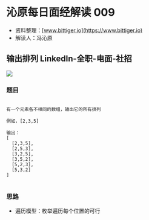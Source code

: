 # 沁原每日面经解读 009

- 资料整理：[www.bittiger.io](https://www.bittiger.io)
- 解读人：冯沁原

## 输出排列 LinkedIn-全职-电面-社招

[![](http://img.youtube.com/vi/2mmWgbOkrKw/0.jpg)](http://www.youtube.com/watch?v=2mmWgbOkrKw "")


### 题目



```

有一个元素各不相同的数组，输出它的所有排列

例如，[2,3,5]

输出：
[
  [2,3,5],
  [2,5,3],
  [3,2,5],
  [3,5,2],
  [5,2,3],
  [5,3,2]
]


```

### 思路

- 遍历模型：枚举遍历每个位置的可行
